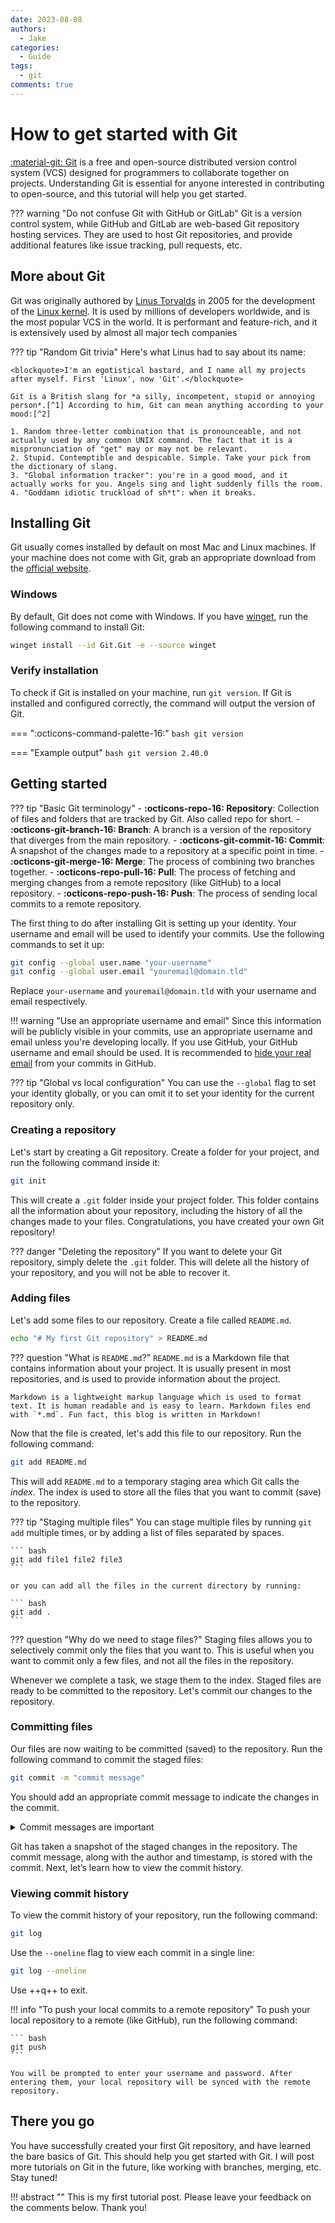 ```yaml
---
date: 2023-08-08
authors:
  - Jake
categories:
  - Guide
tags:
  - git
comments: true
---
```


# How to get started with Git

[:material-git: Git](https://git-scm.com/) is a free and open-source distributed version control system (VCS) designed for programmers to collaborate together on projects. Understanding Git is essential for anyone interested in contributing to open-source, and this tutorial will help you get started.
<!-- more -->
??? warning "Do not confuse Git with GitHub or GitLab"
    Git is a version control system, while GitHub and GitLab are web-based Git repository hosting services. They are used to host Git repositories, and provide additional features like issue tracking, pull requests, etc.

## More about Git

Git was originally authored by [Linus Torvalds](https://en.wikipedia.org/wiki/Linus_Torvalds) in 2005 for the development of the [Linux kernel](https://kernel.org/). It is used by millions of developers worldwide, and is the most popular VCS in the world. It is performant and feature-rich, and it is extensively used by almost all major tech companies

??? tip "Random Git trivia"
    Here's what Linus had to say about its name:

    <blockquote>I'm an egotistical bastard, and I name all my projects after myself. First 'Linux', now 'Git'.</blockquote>

    Git is a British slang for *a silly, incompetent, stupid or annoying person*.[^1] According to him, Git can mean anything according to your mood:[^2]

    1. Random three-letter combination that is pronounceable, and not actually used by any common UNIX command. The fact that it is a mispronunciation of "get" may or may not be relevant.
    2. Stupid. Contemptible and despicable. Simple. Take your pick from the dictionary of slang.
    3. "Global information tracker": you're in a good mood, and it actually works for you. Angels sing and light suddenly fills the room.
    4. "Goddamn idiotic truckload of sh*t": when it breaks.

## Installing Git

Git usually comes installed by default on most Mac and Linux machines. If your machine does not come with Git, grab an appropriate download from the [official website](https://git-scm.com/downloads).

### Windows

By default, Git does not come with Windows. If you have [winget](https://docs.microsoft.com/en-us/windows/package-manager/winget), run the following command to install Git:

``` bash
winget install --id Git.Git -e --source winget
```

### Verify installation

To check if Git is installed on your machine, run `git version`. If Git is installed and configured correctly, the command will output the version of Git.
<!-- markdownlint-disable no-space-in-code -->
=== ":octicons-command-palette-16:"
    ``` bash
    git version
     ```

=== "Example output"
    ``` bash
    git version 2.40.0
    ```
<!-- markdownlint-enable no-space-in-code -->

## Getting started

??? tip "Basic Git terminology"
    - **:octicons-repo-16: Repository**: Collection of files and folders that are tracked by Git. Also called repo for short.
    - **:octicons-git-branch-16: Branch**: A branch is a version of the repository that diverges from the main repository.
    - **:octicons-git-commit-16: Commit**: A snapshot of the changes made to a repository at a specific point in time.
    - **:octicons-git-merge-16: Merge**: The process of combining two branches together.
    - **:octicons-repo-pull-16: Pull**: The process of fetching and merging changes from a remote repository (like GitHub) to a local repository.
    - **:octicons-repo-push-16: Push**: The process of sending local commits to a remote repository.

The first thing to do after installing Git is setting up your identity. Your username and email will be used to identify your commits. Use the following commands to set it up:

``` bash
git config --global user.name "your-username"
git config --global user.email "youremail@domain.tld"
```

Replace `your-username` and `youremail@domain.tld` with your username and email respectively.

!!! warning "Use an appropriate username and email"
    Since this information will be publicly visible in your commits, use an appropriate username and email unless you're developing locally. If you use GitHub, your GitHub username and email should be used. It is recommended to [hide your real email](https://docs.github.com/en/account-and-profile/setting-up-and-managing-your-personal-account-on-github/managing-email-preferences/setting-your-commit-email-address#setting-your-commit-email-address-on-github) from your commits in GitHub.

??? tip "Global vs local configuration"
    You can use the `--global` flag to set your identity globally, or you can omit it to set your identity for the current repository only.

### Creating a repository

Let's start by creating a Git repository. Create a folder for your project, and run the following command inside it:

``` bash
git init
```

This will create a `.git` folder inside your project folder. This folder contains all the information about your repository, including the history of all the changes made to your files. Congratulations, you have created your own Git repository!

??? danger "Deleting the repository"
    If you want to delete your Git repository, simply delete the `.git` folder. This will delete all the history of your repository, and you will not be able to recover it.

### Adding files

Let's add some files to our repository. Create a file called `README.md`.

``` bash
echo "# My first Git repository" > README.md
```

??? question "What is `README.md`?"
    `README.md` is a Markdown file that contains information about your project. It is usually present in most repositories, and is used to provide information about the project.

    Markdown is a lightweight markup language which is used to format text. It is human readable and is easy to learn. Markdown files end with `*.md`. Fun fact, this blog is written in Markdown!

Now that the file is created, let's add this file to our repository. Run the following command:

``` bash
git add README.md
```

This will add `README.md` to a temporary staging area which Git calls the *index*. The index is used to store all the files that you want to commit (save) to the repository.

??? tip "Staging multiple files"
    You can stage multiple files by running `git add` multiple times, or by adding a list of files separated by spaces.

    ``` bash
    git add file1 file2 file3
    ```

    or you can add all the files in the current directory by running:

    ``` bash
    git add .
    ```

??? question "Why do we need to stage files?"
    Staging files allows you to selectively commit only the files that you want to. This is useful when you want to commit only a few files, and not all the files in the repository.

Whenever we complete a task, we stage them to the index. Staged files are ready to be committed to the repository. Let's commit our changes to the repository.

### Committing files

Our files are now waiting to be committed (saved) to the repository. Run the following command to commit the staged files:

``` bash
git commit -m "commit message"
```

You should add an appropriate commit message to indicate the changes in the commit.

<!-- image wasn't rendering in admonition, workaround -->
<details class="warning" markdown><summary>Commit messages are important</summary>
<figure markdown>
![Relevant XKCD](https://imgs.xkcd.com/comics/git_commit.png){ loading=lazy align=right }
<figcaption markdown>:material-magnify-plus-outline: Click to enlarge. Source: [XKCD 1296](https://xkcd.com/1296).</figcaption>
</figure>
Commit messages help you and others understand the changes made in the commit. A good commit message should be short and descriptive. It should be in the imperative mood, and should not end with a period. For example, a good commit message would be `Add README.md` or `Fix typo in README.md` instead of `Added README.md` or `fixed typo in README.md.`.
</details>

Git has taken a snapshot of the staged changes in the repository. The commit message, along with the author and timestamp, is stored with the commit. Next, let’s learn how to view the commit history.

### Viewing commit history

To view the commit history of your repository, run the following command:

``` bash
git log
```

Use the `--oneline` flag to view each commit in a single line:

``` bash
git log --oneline
```

Use ++q++ to exit.

!!! info "To push your local commits to a remote repository"
    To push your local repository to a remote (like GitHub), run the following command:

    ``` bash
    git push
    ```

    You will be prompted to enter your username and password. After entering them, your local repository will be synced with the remote repository.

## There you go

You have successfully created your first Git repository, and have learned the bare basics of Git. This should help you get started with Git. I will post more tutorials on Git in the future, like working with branches, merging, etc. Stay tuned!

!!! abstract ""
    This is my first tutorial post. Please leave your feedback on the comments below. Thank you!

<!-- markdownlint-disable link-image-reference-definitions -->
[^1]: According to [Wiktionary](https://en.wiktionary.org/wiki/git#Noun).
[^2]: Linus himself wrote this in the [initial README file](https://github.com/git/git/blob/e83c5163316f89bfbde7d9ab23ca2e25604af290/README) for Git.
<!-- markdownlint-enable link-image-reference-definitions -->
